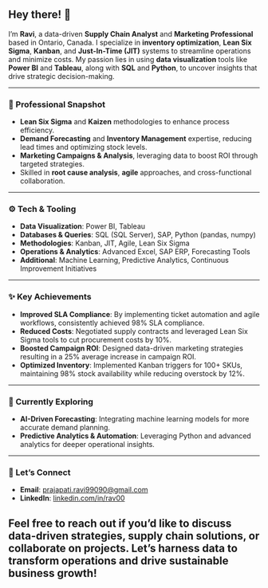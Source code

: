 ## Hey there! 👋
I’m **Ravi**, a data-driven **Supply Chain Analyst** and **Marketing Professional** based in Ontario, Canada. I specialize in **inventory optimization**, **Lean Six Sigma**, **Kanban**, and **Just-In-Time (JIT)** systems to streamline operations and minimize costs. My passion lies in using **data visualization** tools like **Power BI** and **Tableau**, along with **SQL** and **Python**, to uncover insights that drive strategic decision-making.

---

### 💼 Professional Snapshot
- **Lean Six Sigma** and **Kaizen** methodologies to enhance process efficiency.  
- **Demand Forecasting** and **Inventory Management** expertise, reducing lead times and optimizing stock levels.  
- **Marketing Campaigns & Analysis**, leveraging data to boost ROI through targeted strategies.  
- Skilled in **root cause analysis**, **agile** approaches, and cross-functional collaboration.

---

### ⚙️ Tech & Tooling
- **Data Visualization**: Power BI, Tableau  
- **Databases & Queries**: SQL (SQL Server), SAP, Python (pandas, numpy)  
- **Methodologies**: Kanban, JIT, Agile, Lean Six Sigma  
- **Operations & Analytics**: Advanced Excel, SAP ERP, Forecasting Tools  
- **Additional**: Machine Learning, Predictive Analytics, Continuous Improvement Initiatives

---

### ✨ Key Achievements
- **Improved SLA Compliance**: By implementing ticket automation and agile workflows, consistently achieved 98% SLA compliance.  
- **Reduced Costs**: Negotiated supply contracts and leveraged Lean Six Sigma tools to cut procurement costs by 10%.  
- **Boosted Campaign ROI**: Designed data-driven marketing strategies resulting in a 25% average increase in campaign ROI.  
- **Optimized Inventory**: Implemented Kanban triggers for 100+ SKUs, maintaining 98% stock availability while reducing overstock by 12%.

---

### 🌱 Currently Exploring
- **AI-Driven Forecasting**: Integrating machine learning models for more accurate demand planning.  
- **Predictive Analytics & Automation**: Leveraging Python and advanced analytics for deeper operational insights.

---

### 🎯 Let’s Connect
- **Email**: [prajapati.ravi99090@gmail.com](mailto:prajapati.ravi99090@gmail.com)  
- **LinkedIn**: [linkedin.com/in/rav00](https://www.linkedin.com/in/rav00/)  

Feel free to reach out if you’d like to discuss **data-driven strategies**, **supply chain solutions**, or **collaborate on projects**. Let’s harness data to transform operations and drive sustainable business growth!
-
<!---
rav00-cloud/rav00-cloud is a ✨ special ✨ repository because its `README.md` (this file) appears on your GitHub profile.
You can click the Preview link to take a look at your changes.
--->
